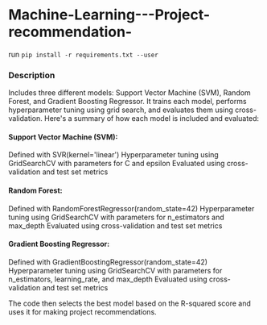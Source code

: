 # Machine-Learning---Project-recommendation-

run `pip install -r requirements.txt --user`

### Description
Includes three different models: Support Vector Machine (SVM), Random Forest, and Gradient Boosting Regressor. It trains each model, performs hyperparameter tuning using grid search, and evaluates them using cross-validation. Here's a summary of how each model is included and evaluated:

#### Support Vector Machine (SVM):

Defined with SVR(kernel='linear')
Hyperparameter tuning using GridSearchCV with parameters for C and epsilon
Evaluated using cross-validation and test set metrics

#### Random Forest:

Defined with RandomForestRegressor(random_state=42)
Hyperparameter tuning using GridSearchCV with parameters for n_estimators and max_depth
Evaluated using cross-validation and test set metrics

#### Gradient Boosting Regressor:

Defined with GradientBoostingRegressor(random_state=42)
Hyperparameter tuning using GridSearchCV with parameters for n_estimators, learning_rate, and max_depth
Evaluated using cross-validation and test set metrics

The code then selects the best model based on the R-squared score and uses it for making project recommendations.
